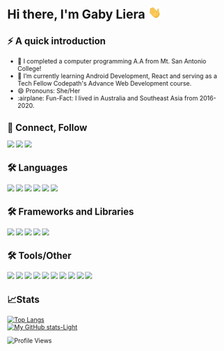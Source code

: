 # Hi there, I'm Gaby Liera <img src="https://raw.githubusercontent.com/gabrielaliera/gabrielaliera/master/wave.gif" width="30px">



## ⚡ A quick introduction
<ul>
  <li>🔭 I completed a computer programming A.A from Mt. San Antonio College!</li>
  <li>🌱 I’m currently learning Android Development, React and serving as a Tech Fellow Codepath's Advance Web Development course.</li>
  <li> 😄 Pronouns: She/Her
  <li>:airplane: Fun-Fact: I lived in Australia and Southeast Asia from 2016-2020.</li>
 </ul>
 
## :handshake: Connect, Follow
<a href="https://www.linkedin.com/in/gabrielaliera/"><img src="https://img.shields.io/badge/LinkedIn-0077B5?style=for-the-badge&logo=linkedin&logoColor=white" /></a>
<a href="mailto:gliera2990@gmail.com"><img src="https://img.shields.io/badge/Gmail-D14836?style=for-the-badge&logo=gmail&logoColor=white" /></a>
<a href="https://www.hackerrank.com/gliera2990"><img src="https://img.shields.io/badge/-Hackerrank-2EC866?style=for-the-badge&logo=HackerRank&logoColor=white" /></a>
<br>

## :hammer_and_wrench: Languages
<div styles="display:flex">
<img src="https://img.shields.io/badge/Java-ED8B00?style=for-the-badge&logo=java&logoColor=white" />
<img src="https://img.shields.io/badge/Python-FFD43B?style=for-the-badge&logo=python&logoColor=blue" />
<img src="https://img.shields.io/badge/JavaScript-323330?style=for-the-badge&logo=javascript&logoColor=F7DF1E" />
<img src="https://img.shields.io/badge/HTML5-E34F26?style=for-the-badge&logo=html5&logoColor=white" />
<img src="https://img.shields.io/badge/CSS3-1572B6?style=for-the-badge&logo=css3&logoColor=white" />
<img src="https://img.shields.io/badge/PHP-777BB4?style=for-the-badge&logo=php&logoColor=white" />

## :hammer_and_wrench: Frameworks and Libraries
<img src="https://img.shields.io/badge/Numpy-777BB4?style=for-the-badge&logo=numpy&logoColor=white"/>
<img src="https://img.shields.io/badge/Pandas-2C2D72?style=for-the-badge&logo=pandas&logoColor=white" />
<img src="https://img.shields.io/badge/scikit_learn-F7931E?style=for-the-badge&logo=scikit-learn&logoColor=white" />
<img src="https://img.shields.io/badge/Flask-000000?style=for-the-badge&logo=flask&logoColor=white" />
<img src ="https://img.shields.io/badge/React-20232A?style=for-the-badge&logo=react&logoColor=61DAFB" />
  
## :hammer_and_wrench: Tools/Other
<img src="https://img.shields.io/badge/Jupyter-F37626.svg?&style=for-the-badge&logo=Jupyter&logoColor=white" />
<img src="https://img.shields.io/badge/Linux-FCC624?style=for-the-badge&logo=linux&logoColor=black" />
<img src="https://img.shields.io/badge/VirtualBox-21416b?style=for-the-badge&logo=VirtualBox&logoColor=white" />
<img src="https://img.shields.io/badge/Amazon_AWS-FF9900?style=for-the-badge&logo=amazonaws&logoColor=white" />
<img src="https://img.shields.io/badge/Apache-D22128?style=for-the-badge&logo=Apache&logoColor=white" />
<img src="https://img.shields.io/badge/MariaDB-003545?style=for-the-badge&logo=mariadb&logoColor=white" />
<img src="https://img.shields.io/badge/MySQL-005C84?style=for-the-badge&logo=mysql&logoColor=white" />
<img src="https://img.shields.io/badge/Xampp-F37623?style=for-the-badge&logo=xampp&logoColor=white" />
<img src="https://img.shields.io/badge/replit-667881?style=for-the-badge&logo=replit&logoColor=white" />
<img src="https://img.shields.io/badge/VSCode-0078D4?style=for-the-badge&logo=visual%20studio%20code&logoColor=white" />

 

## :chart_with_upwards_trend:Stats 
 [![Top Langs](https://github-readme-stats-sigma-five.vercel.app/api/top-langs/?username=gabrielaliera&layout=compact&title_color=007bff&text_color=e7e7e7&icon_color=007bff&bg_color=171c28)](https://github.com/gabrielaliera/github-readme-stats)
 <br> 
 [![My GitHub stats-Light](https://github-readme-stats-sigma-five.vercel.app/api?username=gabrielaliera&show_icons=true&theme=dark#gh-dark-mode-only)](https://github.com/gabrielaliera/github-readme-stats#gh-dark-mode-only)

  
![Profile Views](https://komarev.com/ghpvc/?username=gabrielaliera)
</div>



<!--Hello -->
<!--

 [![Top Langs](https://github-readme-stats.vercel.app/api/top-langs/?username=gabrielaliera&layout=compact&title_color=007bff&text_color=e7e7e7&icon_color=007bff&bg_color=171c28)](https://github.com/gabrielaliera/github-readme-stats)
 <br> 
 [![My GitHub stats-Light](https://github-readme-stats.vercel.app/api?username=gabrielaliera&show_icons=true&theme=dark#gh-dark-mode-only)](https://github.com/gabrielaliera/github-readme-stats#gh-dark-mode-only)



**gabrielaliera/gabrielaliera** is a ✨ _special_ ✨ repository because its `README.md` (this file) appears on your GitHub profile.
[![My GitHub stats-Light](https://github-readme-stats.vercel.app/api?username=gabrielaliera&show_icons=true&theme=default#gh-light-mode-only)](https://github.com/gabrielaliera/github-readme-stats#gh-light-mode-only)
Here are some ideas to get you started:

- 🔭 I’m a Computer Programming and Computer Science student at Mount San Antonio College
- 🌱 I’m currently learning ...
- 👯 I’m looking to collaborate on ...
- 🤔 I’m looking for help with ...
- 💬 Ask me about ...
- 📫 How to reach me: ...
- 😄 Pronouns: ...
- ⚡ Fun fact: I lived in Australia and South East Asia from 2016-2020
👋👋
-->
